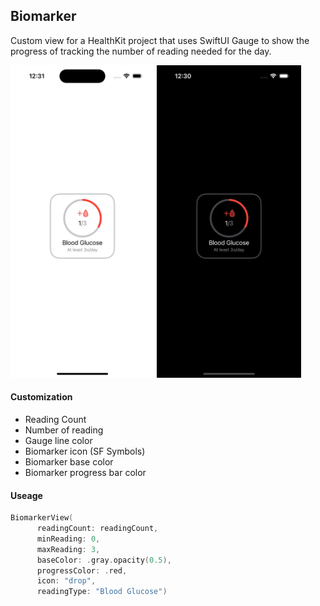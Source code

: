 ## Biomarker

Custom view for a HealthKit project that uses SwiftUI Gauge to show the progress of tracking the number of reading needed for the day.

<picture>
<img src="biomarker-light.jpg" height="500px">
</picture>
<picture>
<img src="biomarker-dark.jpg" height="500px">
</picture>

#### Customization
- Reading Count
- Number of reading
- Gauge line color
- Biomarker icon (SF Symbols)
- Biomarker base color
- Biomarker progress bar color

#### Useage
```swift
BiomarkerView(
      readingCount: readingCount,
      minReading: 0,
      maxReading: 3,
      baseColor: .gray.opacity(0.5),
      progressColor: .red,
      icon: "drop",
      readingType: "Blood Glucose")
```
